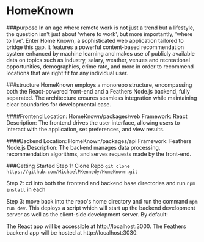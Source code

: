 # HomeKnown
###purpose
In an age where remote work is not just a trend but a lifestyle, the question isn't just about 'where to work', but more importantly, 'where to live'. Enter Home Known, a sophisticated web application tailored to bridge this gap. It features a powerful content-based recommendation system enhanced by machine learning and makes use of publicly available data on topics such as industry, salary, weather, venues and recreational opportunities, demographics, crime rate, and more in order to recommend locations that are right fit for any individual user. 

###structure
HomeKnown employs a monorepo structure, encompassing both the React-powered front-end and a Feathers Node.js backend, fully separated. The architecture ensures seamless integration while maintaining clear boundaries for developmental ease.

####Frontend
Location: HomeKnown/packages/web
Framework: React
Description: The frontend drives the user interface, allowing users to interact with the application, set preferences, and view results.

####Backend
Location: HomeKnown/packages/api
Framework: Feathers Node.js
Description: The backend manages data processing, recommendation algorithms, and serves requests made by the front-end.

###Getting Started
Step 1: Clone Repo
`git clone https://github.com/MichaelPKennedy/HomeKnown.git`

Step 2: cd into both the frontend and backend base directories and run `npm install` in each

Step 3: move back into the repo's home directory and run the command `npm run dev`. This deploys a script which will start up the backend development server as well as the client-side development server. By default:

The React app will be accessible at http://localhost:3000.
The Feathers backend app will be hosted at http://localhost:3030.

